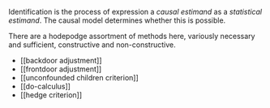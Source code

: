Identification is the process of expression a *causal estimand* as a *statistical estimand*. The causal model determines whether this is possible.

There are a hodepodge assortment of methods here, variously necessary and sufficient, constructive and non-constructive.
- [[backdoor adjustment]]
- [[frontdoor adjustment]]
- [[unconfounded children criterion]]
- [[do-calculus]]
- [[hedge criterion]]
